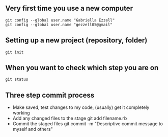 Very first time you use a new computer
--------------------------------------

    git config --global user.name "Gabriella Ezzell"
    git config --global user.name "gezzell05@gmail"

Setting up a new project (repository, folder)
---------------------------------------------

    git init

When you want to check which step you are on
--------------------------------------------

    git status

Three step commit process
-------------------------

* Make saved, test changes to my code, (usually) get it completely working
* Add any changed files to the stage
    git add filename.rb
* Commit the staged files
    git commit -m "Descriptive commit message to myself and others"

